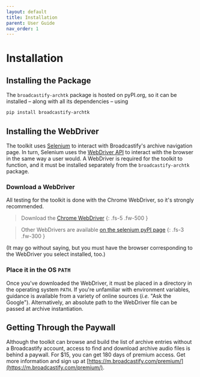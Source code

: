 ```yaml
---
layout: default
title: Installation
parent: User Guide
nav_order: 1
---
```


# Installation

## Installing the Package

The `broadcastify-archtk` package is hosted on pyPI.org, so it can be installed – along with all its dependencies – using
```bash
pip install broadcastify-archtk
```

## Installing the WebDriver

The toolkit uses [Selenium](https://pypi.org/project/selenium/) to interact with Broadcastify's archive navigation page. In turn, Selenium uses the [WebDriver API](https://www.seleniumhq.org/projects/webdriver/) to interact with the browser in the same way a user would. A WebDriver is required for the toolkit to function, and it must be installed separately from the `broadcastify-archtk` package.

### Download a WebDriver

All testing for the toolkit is done with the Chrome WebDriver, so it's strongly recommended.

> Download the [Chrome WebDriver](https://sites.google.com/a/chromium.org/chromedriver/downloads)
{: .fs-5 .fw-500 }

> Other WebDrivers are available [on the selenium pyPI page](https://pypi.org/project/selenium/)
{: .fs-3 .fw-300 }


(It may go without saying, but you must have the browser corresponding to the WebDriver you select installed, too.)

### Place it in the OS `PATH`

Once you've downloaded the WebDriver, it must be placed in a directory in the operating system `PATH`. If you're unfamiliar with environment variables, guidance is available from a variety of online sources (_i.e._ "Ask the Google"). Alternatively, an absolute path to the WebDriver file can be passed at archive instantiation.


## Getting Through the Paywall

Although the toolkit can browse and build the list of archive entries without a Broadcastify account, access to find and download archive audio files is behind a paywall. For $15, you can get 180 days of premium access. Get more information and sign up at [https://m.broadcastify.com/premium/](https://m.broadcastify.com/premium/).
